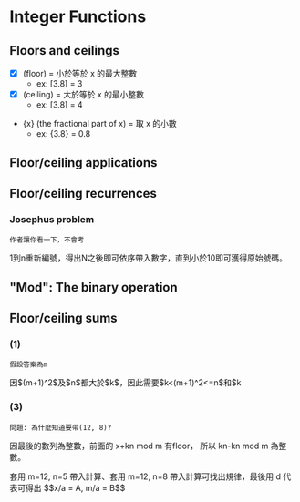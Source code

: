 # Integer Functions

## Floors and ceilings
* [x] (floor) = 小於等於 x 的最大整數
  * ex: [3.8] = 3
* [x] (ceiling) = 大於等於 x 的最小整數
  * ex: [3.8] = 4
* {x} (the fractional part of x) = 取 x 的小數
  * ex: {3.8} = 0.8

## Floor/ceiling applications

## Floor/ceiling recurrences
### Josephus problem
`作者讓你看一下，不會考`
<p>1到n重新編號，得出N之後即可依序帶入數字，直到小於10即可獲得原始號碼。</p>

## "Mod": The binary operation
## Floor/ceiling sums
### (1)
`假設答案為m`
<p>因$(m+1)^2$及$n$都大於$k$，因此需要$k<(m+1)^2<=n$和$k<n<(m+1)^2$相加</p>

### (3)
`問題: 為什麼知道要帶(12, 8)?`
<p>因最後的數列為整數，前面的 x+kn mod m 有floor， 所以 kn-kn mod m 為整數。</p>
<p>套用 m=12, n=5 帶入計算、套用 m=12, n=8 帶入計算可找出規律，最後用 d 代表可得出
$$x/a =  A, m/a = B$$
